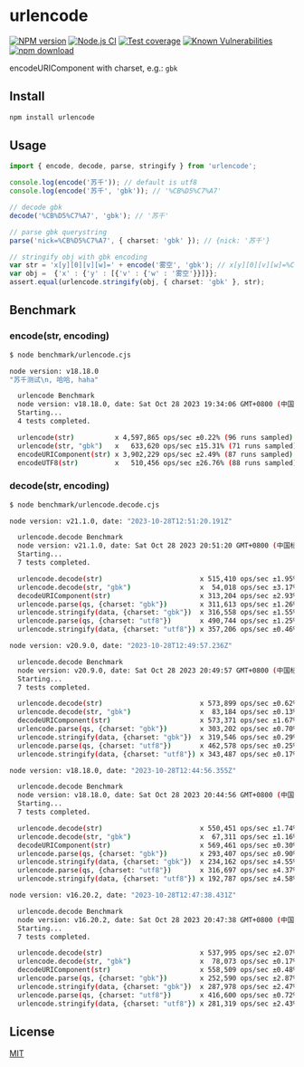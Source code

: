 # urlencode

[![NPM version][npm-image]][npm-url]
[![Node.js CI](https://github.com/node-modules/urlencode/actions/workflows/nodejs.yml/badge.svg)](https://github.com/node-modules/urllib/actions/workflows/nodejs.yml)
[![Test coverage][codecov-image]][codecov-url]
[![Known Vulnerabilities][snyk-image]][snyk-url]
[![npm download][download-image]][download-url]

[npm-image]: https://img.shields.io/npm/v/urlencode.svg?style=flat-square
[npm-url]: https://npmjs.org/package/urlencode
[codecov-image]: https://codecov.io/gh/node-modules/urlencode/branch/master/graph/badge.svg
[codecov-url]: https://codecov.io/gh/node-modules/urlencode
[snyk-image]: https://snyk.io/test/npm/urlencode/badge.svg?style=flat-square
[snyk-url]: https://snyk.io/test/npm/urlencode
[download-image]: https://img.shields.io/npm/dm/urlencode.svg?style=flat-square
[download-url]: https://npmjs.org/package/urlencode

encodeURIComponent with charset, e.g.: `gbk`

## Install

```bash
npm install urlencode
```

## Usage

```ts
import { encode, decode, parse, stringify } from 'urlencode';

console.log(encode('苏千')); // default is utf8
console.log(encode('苏千', 'gbk')); // '%CB%D5%C7%A7'

// decode gbk
decode('%CB%D5%C7%A7', 'gbk'); // '苏千'

// parse gbk querystring
parse('nick=%CB%D5%C7%A7', { charset: 'gbk' }); // {nick: '苏千'}

// stringify obj with gbk encoding
var str = 'x[y][0][v][w]=' + encode('雾空', 'gbk'); // x[y][0][v][w]=%CE%ED%BF%D5
var obj =  {'x' : {'y' : [{'v' : {'w' : '雾空'}}]}};
assert.equal(urlencode.stringify(obj, { charset: 'gbk' }, str);
```

## Benchmark

### encode(str, encoding)

```bash
$ node benchmark/urlencode.cjs

node version: v18.18.0
"苏千测试\n, 哈哈, haha"

  urlencode Benchmark
  node version: v18.18.0, date: Sat Oct 28 2023 19:34:06 GMT+0800 (中国标准时间)
  Starting...
  4 tests completed.

  urlencode(str)          x 4,597,865 ops/sec ±0.22% (96 runs sampled)
  urlencode(str, "gbk")   x   633,620 ops/sec ±15.31% (71 runs sampled)
  encodeURIComponent(str) x 3,902,229 ops/sec ±2.49% (87 runs sampled)
  encodeUTF8(str)         x   510,456 ops/sec ±26.76% (88 runs sampled)
```

### decode(str, encoding)

```bash
$ node benchmark/urlencode.decode.cjs

node version: v21.1.0, date: "2023-10-28T12:51:20.191Z"

  urlencode.decode Benchmark
  node version: v21.1.0, date: Sat Oct 28 2023 20:51:20 GMT+0800 (中国标准时间)
  Starting...
  7 tests completed.

  urlencode.decode(str)                        x 515,410 ops/sec ±1.95% (91 runs sampled)
  urlencode.decode(str, "gbk")                 x  54,018 ops/sec ±3.17% (78 runs sampled)
  decodeURIComponent(str)                      x 313,204 ops/sec ±2.93% (78 runs sampled)
  urlencode.parse(qs, {charset: "gbk"})        x 311,613 ops/sec ±1.26% (95 runs sampled)
  urlencode.stringify(data, {charset: "gbk"})  x 316,558 ops/sec ±1.55% (93 runs sampled)
  urlencode.parse(qs, {charset: "utf8"})       x 490,744 ops/sec ±1.25% (94 runs sampled)
  urlencode.stringify(data, {charset: "utf8"}) x 357,206 ops/sec ±0.46% (97 runs sampled)

node version: v20.9.0, date: "2023-10-28T12:49:57.236Z"

  urlencode.decode Benchmark
  node version: v20.9.0, date: Sat Oct 28 2023 20:49:57 GMT+0800 (中国标准时间)
  Starting...
  7 tests completed.

  urlencode.decode(str)                        x 573,899 ops/sec ±0.62% (95 runs sampled)
  urlencode.decode(str, "gbk")                 x  83,184 ops/sec ±0.13% (100 runs sampled)
  decodeURIComponent(str)                      x 573,371 ops/sec ±1.67% (93 runs sampled)
  urlencode.parse(qs, {charset: "gbk"})        x 303,202 ops/sec ±0.70% (100 runs sampled)
  urlencode.stringify(data, {charset: "gbk"})  x 319,546 ops/sec ±0.29% (99 runs sampled)
  urlencode.parse(qs, {charset: "utf8"})       x 462,578 ops/sec ±0.25% (98 runs sampled)
  urlencode.stringify(data, {charset: "utf8"}) x 343,487 ops/sec ±0.17% (100 runs sampled)

node version: v18.18.0, date: "2023-10-28T12:44:56.355Z"

  urlencode.decode Benchmark
  node version: v18.18.0, date: Sat Oct 28 2023 20:44:56 GMT+0800 (中国标准时间)
  Starting...
  7 tests completed.

  urlencode.decode(str)                        x 550,451 ops/sec ±1.74% (98 runs sampled)
  urlencode.decode(str, "gbk")                 x  67,311 ops/sec ±1.16% (96 runs sampled)
  decodeURIComponent(str)                      x 569,461 ops/sec ±0.30% (93 runs sampled)
  urlencode.parse(qs, {charset: "gbk"})        x 293,407 ops/sec ±0.90% (97 runs sampled)
  urlencode.stringify(data, {charset: "gbk"})  x 234,162 ops/sec ±4.55% (75 runs sampled)
  urlencode.parse(qs, {charset: "utf8"})       x 316,697 ops/sec ±4.37% (78 runs sampled)
  urlencode.stringify(data, {charset: "utf8"}) x 192,787 ops/sec ±4.58% (80 runs sampled)

node version: v16.20.2, date: "2023-10-28T12:47:38.431Z"

  urlencode.decode Benchmark
  node version: v16.20.2, date: Sat Oct 28 2023 20:47:38 GMT+0800 (中国标准时间)
  Starting...
  7 tests completed.

  urlencode.decode(str)                        x 537,995 ops/sec ±2.07% (96 runs sampled)
  urlencode.decode(str, "gbk")                 x  78,073 ops/sec ±0.17% (99 runs sampled)
  decodeURIComponent(str)                      x 558,509 ops/sec ±0.48% (96 runs sampled)
  urlencode.parse(qs, {charset: "gbk"})        x 252,590 ops/sec ±2.87% (90 runs sampled)
  urlencode.stringify(data, {charset: "gbk"})  x 287,978 ops/sec ±2.47% (92 runs sampled)
  urlencode.parse(qs, {charset: "utf8"})       x 416,600 ops/sec ±0.72% (93 runs sampled)
  urlencode.stringify(data, {charset: "utf8"}) x 281,319 ops/sec ±2.43% (85 runs sampled)

```

## License

[MIT](LICENSE.txt)
